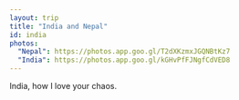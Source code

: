 ```yaml
---
layout: trip
title: "India and Nepal"
id: india
photos:
  "Nepal": https://photos.app.goo.gl/T2dXKzmxJGQNBtKz7
  "India": https://photos.app.goo.gl/kGHvPfFJNgfCdVED8
---
```

India, how I love your chaos.
